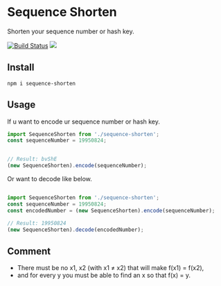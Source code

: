 # Sequence Shorten

Shorten your sequence number or hash key.

<p align="left">
<a href="https://travis-ci.org/webhacking/sequence-shorten"><img src="https://travis-ci.org/webhacking/sequence-shorten.svg?branch=master" alt="Build Status"></a>
<a href="https://codecov.io/gh/webhacking/sequence-shorten"><img src="https://codecov.io/gh/webhacking/sequence-shorten/branch/master/graph/badge.svg" /></a>
</p>

## Install

```
npm i sequence-shorten
```

## Usage

If u want to encode ur sequence number or hash key.

```typescript
import SequenceShorten from './sequence-shorten';
const sequenceNumber = 19950824;


// Result: bvShE
(new SequenceShorten).encode(sequenceNumber);
```

Or want to decode like below.
```typescript

import SequenceShorten from './sequence-shorten';
const sequenceNumber = 19950824;
const encodedNumber = (new SequenceShorten).encode(sequenceNumber);

// Result: 19950824
(new SequenceShorten).decode(encodedNumber);

```

## Comment

- There must be no x1, x2 (with x1 ≠ x2) that will make f(x1) = f(x2),
- and for every y you must be able to find an x so that f(x) = y.

